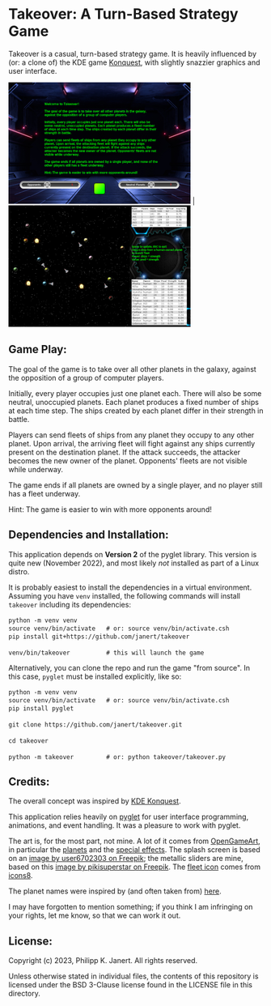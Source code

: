 
# Takeover: A Turn-Based Strategy Game

Takeover is a casual, turn-based strategy game. It is heavily influenced 
by (or: a clone of) the KDE game [Konquest](https://apps.kde.org/konquest/),
with slightly snazzier graphics and user interface.

![Splash screen](imgs/splash-360x240.png) | ![Game screenshot](imgs/game-360x240.png)


## Game Play:

The goal of the game is to take over all other planets in the galaxy, 
against the opposition of a group of computer players.

Initially, every player occupies just one planet each. There will also
be some neutral, unoccupied planets. Each planet produces a fixed
number of ships at each time step. The ships created by each planet
differ in their strength in battle.

Players can send fleets of ships from any planet they occupy to any
other planet. Upon arrival, the arriving fleet will fight against any
ships currently present on the destination planet. If the attack
succeeds, the attacker becomes the new owner of the planet. Opponents'
fleets are not visible while underway.

The game ends if all planets are owned by a single player, and no
player still has a fleet underway.

Hint: The game is easier to win with more opponents around!


## Dependencies and Installation:

This application depends on **Version 2** of the pyglet library.
This version is quite new (November 2022), and most likely _not_
installed as part of a Linux distro.

It is probably easiest to install the dependencies in a virtual
environment. Assuming you have `venv` installed, the following
commands will install `takeover` including its dependencies:

```
python -m venv venv
source venv/bin/activate   # or: source venv/bin/activate.csh
pip install git+https://github.com/janert/takeover

venv/bin/takeover          # this will launch the game
```

Alternatively, you can clone the repo and run the game "from source".
In this case, `pyglet` must be installed explicitly, like so:

```
python -m venv venv
source venv/bin/activate   # or: source venv/bin/activate.csh
pip install pyglet

git clone https://github.com/janert/takeover.git

cd takeover

python -m takeover         # or: python takeover/takeover.py
```


## Credits:

The overall concept was inspired by 
[KDE Konquest](https://apps.kde.org/konquest/).

This application relies heavily on [pyglet](https://github.com/pyglet/pyglet) 
for user interface programming, animations, and event handling. It was
a pleasure to work with pyglet.

The art is, for the most part, not mine. A lot of it comes from 
[OpenGameArt](https://opengameart.org/), in particular the 
[planets](https://opengameart.org/content/20-planet-sprites)
and the [special effects](https://opengameart.org/content/sci-fi-effects).
The splash screen is based on an
[image by user6702303 on Freepik](https://www.freepik.com/free-photo/empty-dark-room-modern-futuristic-sci-fi-background-3d-illustration_21835246.htm#query=empty%20dark%20room%20modern%20futuristic%20background%20sci-fi%203d&position=38&from_view=search&track=ais); the metallic sliders are mine, based on this
[image by pikisuperstar on Freepik](https://www.freepik.com/free-vector/gradient-colored-sliders-collection_21075441.htm#query=21075441&position=0&from_view=search). The [fleet icon](https://icons8.com/icon/Z6KWxqEnwBEq/viper-mark-2)
comes from [icons8](https://icons8.com/).

The planet names were inspired by (and often taken from) 
[here](https://letsmakeagame.net/planet-name-ideas/). 

I may have forgotten to mention something; if you think I am 
infringing on your rights, let me know, so that we can work it
out.


## License:

Copyright (c) 2023, Philipp K. Janert. 
All rights reserved.

Unless otherwise stated in individual files, the contents of this 
repository is licensed under the BSD 3-Clause license found in the
LICENSE file in this directory. 
